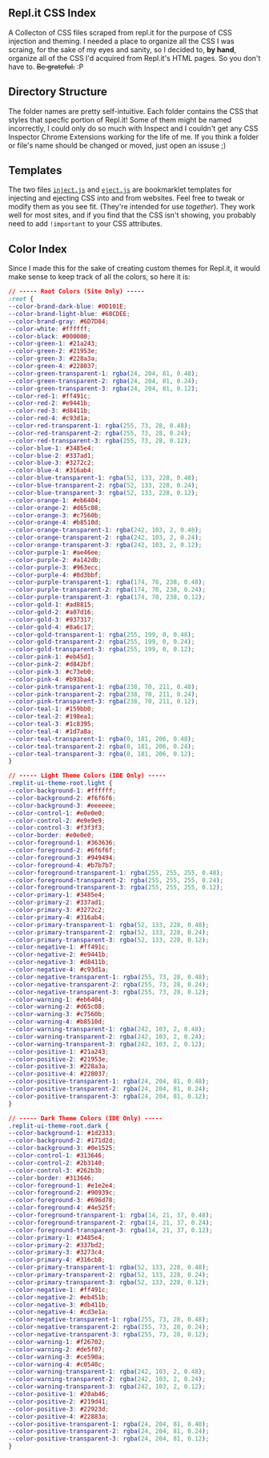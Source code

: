 ## Repl.it CSS Index

A Collecton of CSS files scraped from repl.it for the purpose of CSS injection and theming. I needed a place to organize all the CSS I was scraing, for the sake of my eyes and sanity, so I decided to, **by hand**, organize all of the CSS I'd acquired from Repl.it's HTML pages. So you don't have to. ~~Be grateful.~~ :P

## Directory Structure

The folder names are pretty self-intuitive. Each folder contains the CSS that styles that specfic portion of Repl.it! Some of them might be named incorrectly, I could only do so much with Inspect and I couldn't get any CSS Inspector Chrome Extensions working for the life of me.  If you think a folder or file's name should be changed or moved, just open an issuse ;)


## Templates

The two files [`inject.js`](https://github.com/IreTheKID/Repl.it-CSS-Index/blob/master/templates/inject.js) and [`eject.js`](https://github.com/IreTheKID/Repl.it-CSS-Index/blob/master/templates/eject.js) are bookmarklet templates for injecting and ejecting CSS into and from websites. Feel free to tweak or modify them as you see fit. (They're intended for use *together*). They work well for most sites, and if you find that the CSS isn't showing, you probably need to add `!important` to your CSS attributes.

## Color Index

Since I made this for the sake of creating custom themes for Repl.it, it would make sense to keep track of all the colors, so here it is:

```css
// ----- Root Colors (Site Only) -----
:root {
--color-brand-dark-blue: #0D101E;
--color-brand-light-blue: #68CDEE;
--color-brand-gray: #6D7D84;
--color-white: #ffffff;
--color-black: #000000;
--color-green-1: #21a243;
--color-green-2: #21953e;
--color-green-3: #228a3a;
--color-green-4: #228037;
--color-green-transparent-1: rgba(24, 204, 81, 0.48);
--color-green-transparent-2: rgba(24, 204, 81, 0.24);
--color-green-transparent-3: rgba(24, 204, 81, 0.12);
--color-red-1: #ff491c;
--color-red-2: #e9441b;
--color-red-3: #d8411b;
--color-red-4: #c93d1a;
--color-red-transparent-1: rgba(255, 73, 28, 0.48);
--color-red-transparent-2: rgba(255, 73, 28, 0.24);
--color-red-transparent-3: rgba(255, 73, 28, 0.12);
--color-blue-1: #3485e4;
--color-blue-2: #337ad1;
--color-blue-3: #3272c2;
--color-blue-4: #316ab4;
--color-blue-transparent-1: rgba(52, 133, 228, 0.48);
--color-blue-transparent-2: rgba(52, 133, 228, 0.24);
--color-blue-transparent-3: rgba(52, 133, 228, 0.12);
--color-orange-1: #eb6404;
--color-orange-2: #d65c08;
--color-orange-3: #c7560b;
--color-orange-4: #b8510d;
--color-orange-transparent-1: rgba(242, 103, 2, 0.48);
--color-orange-transparent-2: rgba(242, 103, 2, 0.24);
--color-orange-transparent-3: rgba(242, 103, 2, 0.12);
--color-purple-1: #ae46ee;
--color-purple-2: #a142db;
--color-purple-3: #963ecc;
--color-purple-4: #8d3bbf;
--color-purple-transparent-1: rgba(174, 70, 238, 0.48);
--color-purple-transparent-2: rgba(174, 70, 238, 0.24);
--color-purple-transparent-3: rgba(174, 70, 238, 0.12);
--color-gold-1: #ad8815;
--color-gold-2: #a07d16;
--color-gold-3: #937317;
--color-gold-4: #8a6c17;
--color-gold-transparent-1: rgba(255, 199, 0, 0.48);
--color-gold-transparent-2: rgba(255, 199, 0, 0.24);
--color-gold-transparent-3: rgba(255, 199, 0, 0.12);
--color-pink-1: #eb45d1;
--color-pink-2: #d842bf;
--color-pink-3: #c73eb0;
--color-pink-4: #b93ba4;
--color-pink-transparent-1: rgba(238, 70, 211, 0.48);
--color-pink-transparent-2: rgba(238, 70, 211, 0.24);
--color-pink-transparent-3: rgba(238, 70, 211, 0.12);
--color-teal-1: #159bb0;
--color-teal-2: #198ea1;
--color-teal-3: #1c8395;
--color-teal-4: #1d7a8a;
--color-teal-transparent-1: rgba(0, 181, 206, 0.48);
--color-teal-transparent-2: rgba(0, 181, 206, 0.24);
--color-teal-transparent-3: rgba(0, 181, 206, 0.12);
}

// ----- Light Theme Colors (IDE Only) -----
.replit-ui-theme-root.light {
--color-background-1: #ffffff;
--color-background-2: #f6f6f6;
--color-background-3: #eeeeee;
--color-control-1: #e0e0e0;
--color-control-2: #e9e9e9;
--color-control-3: #f3f3f3;
--color-border: #e0e0e0;
--color-foreground-1: #363636;
--color-foreground-2: #6f6f6f;
--color-foreground-3: #949494;
--color-foreground-4: #b7b7b7;
--color-foreground-transparent-1: rgba(255, 255, 255, 0.48);
--color-foreground-transparent-2: rgba(255, 255, 255, 0.24);
--color-foreground-transparent-3: rgba(255, 255, 255, 0.12);
--color-primary-1: #3485e4;
--color-primary-2: #337ad1;
--color-primary-3: #3272c2;
--color-primary-4: #316ab4;
--color-primary-transparent-1: rgba(52, 133, 228, 0.48);
--color-primary-transparent-2: rgba(52, 133, 228, 0.24);
--color-primary-transparent-3: rgba(52, 133, 228, 0.12);
--color-negative-1: #ff491c;
--color-negative-2: #e9441b;
--color-negative-3: #d8411b;
--color-negative-4: #c93d1a;
--color-negative-transparent-1: rgba(255, 73, 28, 0.48);
--color-negative-transparent-2: rgba(255, 73, 28, 0.24);
--color-negative-transparent-3: rgba(255, 73, 28, 0.12);
--color-warning-1: #eb6404;
--color-warning-2: #d65c08;
--color-warning-3: #c7560b;
--color-warning-4: #b8510d;
--color-warning-transparent-1: rgba(242, 103, 2, 0.48);
--color-warning-transparent-2: rgba(242, 103, 2, 0.24);
--color-warning-transparent-3: rgba(242, 103, 2, 0.12);
--color-positive-1: #21a243;
--color-positive-2: #21953e;
--color-positive-3: #228a3a;
--color-positive-4: #228037;
--color-positive-transparent-1: rgba(24, 204, 81, 0.48);
--color-positive-transparent-2: rgba(24, 204, 81, 0.24);
--color-positive-transparent-3: rgba(24, 204, 81, 0.12);
}

// ----- Dark Theme Colors (IDE Only) -----
.replit-ui-theme-root.dark {
--color-background-1: #1d2333;
--color-background-2: #171d2d;
--color-background-3: #0e1525;
--color-control-1: #313646;
--color-control-2: #2b3140;
--color-control-3: #262b3b;
--color-border: #313646;
--color-foreground-1: #e1e2e4;
--color-foreground-2: #90939c;
--color-foreground-3: #696d78;
--color-foreground-4: #4e525f;
--color-foreground-transparent-1: rgba(14, 21, 37, 0.48);
--color-foreground-transparent-2: rgba(14, 21, 37, 0.24);
--color-foreground-transparent-3: rgba(14, 21, 37, 0.12);
--color-primary-1: #3485e4;
--color-primary-2: #337bd2;
--color-primary-3: #3273c4;
--color-primary-4: #316cb8;
--color-primary-transparent-1: rgba(52, 133, 228, 0.48);
--color-primary-transparent-2: rgba(52, 133, 228, 0.24);
--color-primary-transparent-3: rgba(52, 133, 228, 0.12);
--color-negative-1: #ff491c;
--color-negative-2: #eb451b;
--color-negative-3: #db411b;
--color-negative-4: #cd3e1a;
--color-negative-transparent-1: rgba(255, 73, 28, 0.48);
--color-negative-transparent-2: rgba(255, 73, 28, 0.24);
--color-negative-transparent-3: rgba(255, 73, 28, 0.12);
--color-warning-1: #f26702;
--color-warning-2: #de5f07;
--color-warning-3: #ce590a;
--color-warning-4: #c0540c;
--color-warning-transparent-1: rgba(242, 103, 2, 0.48);
--color-warning-transparent-2: rgba(242, 103, 2, 0.24);
--color-warning-transparent-3: rgba(242, 103, 2, 0.12);
--color-positive-1: #20ab46;
--color-positive-2: #219d41;
--color-positive-3: #22923d;
--color-positive-4: #22883a;
--color-positive-transparent-1: rgba(24, 204, 81, 0.48);
--color-positive-transparent-2: rgba(24, 204, 81, 0.24);
--color-positive-transparent-3: rgba(24, 204, 81, 0.12);
}
```
